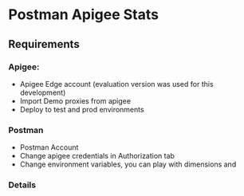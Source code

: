 # Postman Apigee Stats

## Requirements

### Apigee:

- Apigee Edge account (evaluation version was used for this development)
- Import Demo proxies from apigee
- Deploy to test and prod environments

### Postman  
- Postman Account
- Change apigee credentials in Authorization tab
- Change environment variables, you can play with dimensions and 

### Details
